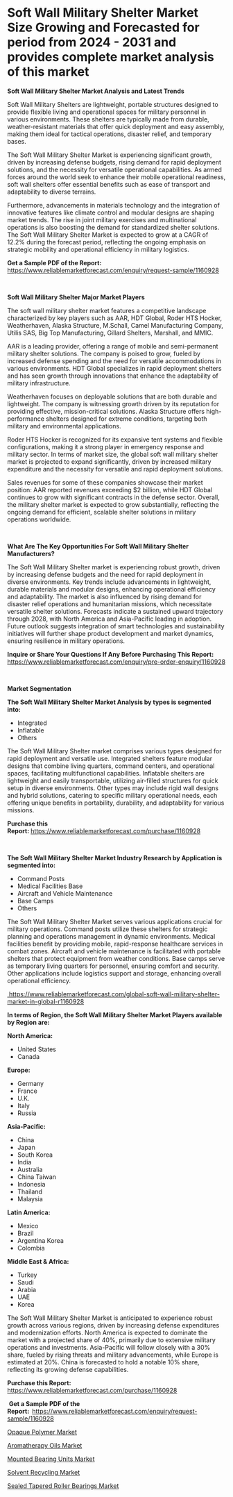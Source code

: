 <p><h1>Soft Wall Military Shelter Market Size Growing and Forecasted for period from 2024 - 2031 and provides complete market analysis of this market</h1></p><p><strong>Soft Wall Military Shelter Market Analysis and Latest Trends</strong></p>
<p><p>Soft Wall Military Shelters are lightweight, portable structures designed to provide flexible living and operational spaces for military personnel in various environments. These shelters are typically made from durable, weather-resistant materials that offer quick deployment and easy assembly, making them ideal for tactical operations, disaster relief, and temporary bases.</p><p>The Soft Wall Military Shelter Market is experiencing significant growth, driven by increasing defense budgets, rising demand for rapid deployment solutions, and the necessity for versatile operational capabilities. As armed forces around the world seek to enhance their mobile operational readiness, soft wall shelters offer essential benefits such as ease of transport and adaptability to diverse terrains.</p><p>Furthermore, advancements in materials technology and the integration of innovative features like climate control and modular designs are shaping market trends. The rise in joint military exercises and multinational operations is also boosting the demand for standardized shelter solutions. The Soft Wall Military Shelter Market is expected to grow at a CAGR of 12.2% during the forecast period, reflecting the ongoing emphasis on strategic mobility and operational efficiency in military logistics.</p></p>
<p><strong>Get a Sample PDF of the Report:&nbsp;</strong> <a href="https://www.reliablemarketforecast.com/enquiry/request-sample/1160928?utm_campaign=1134&utm_medium=2&utm_source=Github&utm_content=ia&utm_term=05122024&utm_id=soft-wall-military-shelter">https://www.reliablemarketforecast.com/enquiry/request-sample/1160928</a></p>
<p>&nbsp;</p>
<p><strong>Soft Wall Military Shelter Major Market Players</strong></p>
<p><p>The soft wall military shelter market features a competitive landscape characterized by key players such as AAR, HDT Global, Roder HTS Hocker, Weatherhaven, Alaska Structure, M.Schall, Camel Manufacturing Company, Utilis SAS, Big Top Manufacturing, Gillard Shelters, Marshall, and MMIC. </p><p>AAR is a leading provider, offering a range of mobile and semi-permanent military shelter solutions. The company is poised to grow, fueled by increased defense spending and the need for versatile accommodations in various environments. HDT Global specializes in rapid deployment shelters and has seen growth through innovations that enhance the adaptability of military infrastructure.</p><p>Weatherhaven focuses on deployable solutions that are both durable and lightweight. The company is witnessing growth driven by its reputation for providing effective, mission-critical solutions. Alaska Structure offers high-performance shelters designed for extreme conditions, targeting both military and environmental applications.</p><p>Roder HTS Hocker is recognized for its expansive tent systems and flexible configurations, making it a strong player in emergency response and military sector. In terms of market size, the global soft wall military shelter market is projected to expand significantly, driven by increased military expenditure and the necessity for versatile and rapid deployment solutions.</p><p>Sales revenues for some of these companies showcase their market position: AAR reported revenues exceeding $2 billion, while HDT Global continues to grow with significant contracts in the defense sector. Overall, the military shelter market is expected to grow substantially, reflecting the ongoing demand for efficient, scalable shelter solutions in military operations worldwide.</p></p>
<p>&nbsp;</p>
<p><strong>What Are The Key Opportunities For Soft Wall Military Shelter Manufacturers?</strong></p>
<p><p>The Soft Wall Military Shelter market is experiencing robust growth, driven by increasing defense budgets and the need for rapid deployment in diverse environments. Key trends include advancements in lightweight, durable materials and modular designs, enhancing operational efficiency and adaptability. The market is also influenced by rising demand for disaster relief operations and humanitarian missions, which necessitate versatile shelter solutions. Forecasts indicate a sustained upward trajectory through 2028, with North America and Asia-Pacific leading in adoption. Future outlook suggests integration of smart technologies and sustainability initiatives will further shape product development and market dynamics, ensuring resilience in military operations.</p></p>
<p><strong>Inquire or Share Your Questions If Any Before Purchasing This Report:</strong> <a href="https://www.reliablemarketforecast.com/enquiry/pre-order-enquiry/1160928?utm_campaign=1134&utm_medium=2&utm_source=Github&utm_content=ia&utm_term=05122024&utm_id=soft-wall-military-shelter">https://www.reliablemarketforecast.com/enquiry/pre-order-enquiry/1160928</a></p>
<p>&nbsp;</p>
<p><strong>Market Segmentation</strong></p>
<p><strong>The Soft Wall Military Shelter Market Analysis by types is segmented into:</strong></p>
<p><ul><li>Integrated</li><li>Inflatable</li><li>Others</li></ul></p>
<p><p>The Soft Wall Military Shelter market comprises various types designed for rapid deployment and versatile use. Integrated shelters feature modular designs that combine living quarters, command centers, and operational spaces, facilitating multifunctional capabilities. Inflatable shelters are lightweight and easily transportable, utilizing air-filled structures for quick setup in diverse environments. Other types may include rigid wall designs and hybrid solutions, catering to specific military operational needs, each offering unique benefits in portability, durability, and adaptability for various missions.</p></p>
<p><strong>Purchase this Report:&nbsp;</strong><a href="https://www.reliablemarketforecast.com/purchase/1160928?utm_campaign=1134&utm_medium=2&utm_source=Github&utm_content=ia&utm_term=05122024&utm_id=soft-wall-military-shelter">https://www.reliablemarketforecast.com/purchase/1160928</a></p>
<p>&nbsp;</p>
<p><strong>The Soft Wall Military Shelter Market Industry Research by Application is segmented into:</strong></p>
<p><ul><li>Command Posts</li><li>Medical Facilities Base</li><li>Aircraft and Vehicle Maintenance</li><li>Base Camps</li><li>Others</li></ul></p>
<p><p>The Soft Wall Military Shelter Market serves various applications crucial for military operations. Command posts utilize these shelters for strategic planning and operations management in dynamic environments. Medical facilities benefit by providing mobile, rapid-response healthcare services in combat zones. Aircraft and vehicle maintenance is facilitated with portable shelters that protect equipment from weather conditions. Base camps serve as temporary living quarters for personnel, ensuring comfort and security. Other applications include logistics support and storage, enhancing overall operational efficiency.</p></p>
<p><a href="https://www.reliablemarketforecast.com/global-soft-wall-military-shelter-market-in-global-r1160928?utm_campaign=1134&utm_medium=2&utm_source=Github&utm_content=ia&utm_term=05122024&utm_id=soft-wall-military-shelter">&nbsp;https://www.reliablemarketforecast.com/global-soft-wall-military-shelter-market-in-global-r1160928</a></p>
<p><strong>In terms of Region, the Soft Wall Military Shelter Market Players available by Region are:</strong></p>
<p>
    <p> <strong> North America: </strong>
        <ul>
            <li>United States</li>
            <li>Canada</li>
        </ul>
        </p> 
    <p> <strong> Europe: </strong>
        <ul>
            <li>Germany</li>
            <li>France</li>
            <li>U.K.</li>
            <li>Italy</li>
            <li>Russia</li>
        </ul>
        </p> 
    <p> <strong> Asia-Pacific: </strong>
        <ul>
            <li>China</li>
            <li>Japan</li>
            <li>South Korea</li>
            <li>India</li>
            <li>Australia</li>
            <li>China Taiwan</li>
            <li>Indonesia</li>
            <li>Thailand</li>
            <li>Malaysia</li>
        </ul>
        </p> 
    <p> <strong> Latin America: </strong>
        <ul>
            <li>Mexico</li>
            <li>Brazil</li>
            <li>Argentina Korea</li>
            <li>Colombia</li>
        </ul>
        </p> 
    <p> <strong> Middle East & Africa: </strong>
        <ul>
            <li>Turkey</li>
            <li>Saudi</li>
            <li>Arabia</li>
            <li>UAE</li>
            <li>Korea</li>
        </ul>
    </p>
    </p>
<p><p>The Soft Wall Military Shelter Market is anticipated to experience robust growth across various regions, driven by increasing defense expenditures and modernization efforts. North America is expected to dominate the market with a projected share of 40%, primarily due to extensive military operations and investments. Asia-Pacific will follow closely with a 30% share, fueled by rising threats and military advancements, while Europe is estimated at 20%. China is forecasted to hold a notable 10% share, reflecting its growing defense capabilities.</p></p>
<p><strong>Purchase this Report: </strong><a href="https://www.reliablemarketforecast.com/purchase/1160928?utm_campaign=1134&utm_medium=2&utm_source=Github&utm_content=ia&utm_term=05122024&utm_id=soft-wall-military-shelter">https://www.reliablemarketforecast.com/purchase/1160928</a></p>
<p>&nbsp;<strong>Get a Sample PDF of the Report:&nbsp;&nbsp;</strong><a href="https://www.reliablemarketforecast.com/enquiry/request-sample/1160928?utm_campaign=1134&utm_medium=2&utm_source=Github&utm_content=ia&utm_term=05122024&utm_id=soft-wall-military-shelter">https://www.reliablemarketforecast.com/enquiry/request-sample/1160928</a></p>
<p><strong></strong></p>
<p><p><a href="https://www.linkedin.com/pulse/significant-competition-expected-opaque-polymer-market-38eie?utm_campaign=1134&utm_medium=2&utm_source=Github&utm_content=ia&utm_term=05122024&utm_id=soft-wall-military-shelter">Opaque Polymer Market</a></p><p><a href="https://www.linkedin.com/pulse/aromatherapy-oils-market-research-report-exploring-size-revenue-l8oge?utm_campaign=1134&utm_medium=2&utm_source=Github&utm_content=ia&utm_term=05122024&utm_id=soft-wall-military-shelter">Aromatherapy Oils Market</a></p><p><a href="https://issuu.com/reportprime-2/docs/mounted-bearing-units-market-size-2030.pptx?utm_campaign=1134&utm_medium=2&utm_source=Github&utm_content=ia&utm_term=05122024&utm_id=soft-wall-military-shelter">Mounted Bearing Units Market</a></p><p><a href="https://www.linkedin.com/pulse/solvent-recycling-market-size-share-analysis-growth-trends-5ylre?utm_campaign=1134&utm_medium=2&utm_source=Github&utm_content=ia&utm_term=05122024&utm_id=soft-wall-military-shelter">Solvent Recycling Market</a></p><p><a href="https://issuu.com/reportprime-2/docs/sealed-tapered-roller-bearings-market-size-2030.pp?utm_campaign=1134&utm_medium=2&utm_source=Github&utm_content=ia&utm_term=05122024&utm_id=soft-wall-military-shelter">Sealed Tapered Roller Bearings Market</a></p></p>